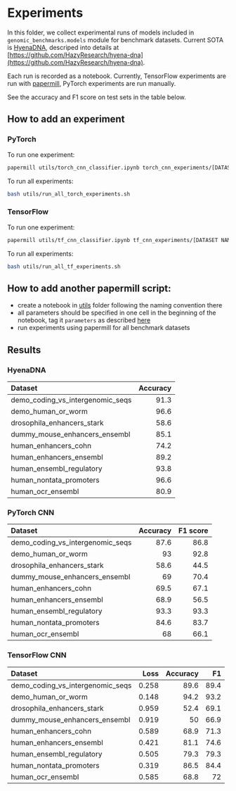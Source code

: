 # Experiments

In this folder, we collect experimental runs of models included in `genomic_benchmarks.models` module for benchmark datasets. Current SOTA is [HyenaDNA](#hyenadna), descriped into details at [https://github.com/HazyResearch/hyena-dna](https://github.com/HazyResearch/hyena-dna).

Each run is recorded as a notebook. Currently, TensorFlow experiments are run with [papermill](https://github.com/nteract/papermill), PyTorch experiments are run manually.

See the accuracy and F1 score on test sets in the table below.

## How to add an experiment

### PyTorch

To run one experiment:

```bash
papermill utils/torch_cnn_classifier.ipynb torch_cnn_experiments/[DATASET NAME].ipynb -p DATASET [DATASET NAME]
```

To run all experiments:

```bash
bash utils/run_all_torch_experiments.sh
```

### TensorFlow

To run one experiment:

```bash
papermill utils/tf_cnn_classifier.ipynb tf_cnn_experiments/[DATASET NAME].ipynb -p DATASET [DATASET NAME]
```

To run all experiments:

```bash
bash utils/run_all_tf_experiments.sh
```

## How to add another papermill script:

  * create a notebook in [utils](utils/) folder following the naming convention there
  * all parameters should be specified in one cell in the beginning of the notebook, tag it `parameters` as described [here](https://github.com/nteract/papermill#parameterizing-a-notebook)
  * run experiments using papermill for all benchmark datasets

## Results

### HyenaDNA

| Dataset                          |   Accuracy  |
|:---------------------------------|------------:|
| demo_coding_vs_intergenomic_seqs |       91.3  |
| demo_human_or_worm               |       96.6  |
| drosophila_enhancers_stark       |       58.6  |
| dummy_mouse_enhancers_ensembl    |       85.1  |
| human_enhancers_cohn             |       74.2  |
| human_enhancers_ensembl          |       89.2  |
| human_ensembl_regulatory         |       93.8  |
| human_nontata_promoters          |       96.6  |
| human_ocr_ensembl                |       80.9  |


### PyTorch CNN

| Dataset                          |   Accuracy |   F1 score |
|:---------------------------------|-----------:|-----------:|
| demo_coding_vs_intergenomic_seqs |       87.6 |       86.8 |
| demo_human_or_worm               |       93   |       92.8 |
| drosophila_enhancers_stark       |       58.6 |       44.5 |
| dummy_mouse_enhancers_ensembl    |       69   |       70.4 |
| human_enhancers_cohn             |       69.5 |       67.1 |
| human_enhancers_ensembl          |       68.9 |       56.5 |
| human_ensembl_regulatory         |       93.3 |       93.3 |
| human_nontata_promoters          |       84.6 |       83.7 |
| human_ocr_ensembl                |       68   |       66.1 |


### TensorFlow CNN

| Dataset                          |   Loss |   Accuracy |   F1 |
|:---------------------------------|-------:|-----------:|-----:|
| demo_coding_vs_intergenomic_seqs |  0.258 |       89.6 | 89.4 |
| demo_human_or_worm               |  0.148 |       94.2 | 93.2 |
| drosophila_enhancers_stark       |  0.959 |       52.4 | 69.1 |
| dummy_mouse_enhancers_ensembl    |  0.919 |       50   | 66.9 |
| human_enhancers_cohn             |  0.589 |       68.9 | 71.3 |
| human_enhancers_ensembl          |  0.421 |       81.1 | 74.6 |
| human_ensembl_regulatory         |  0.505 |       79.3 | 79.3 |
| human_nontata_promoters          |  0.319 |       86.5 | 84.4 |
| human_ocr_ensembl                |  0.585 |       68.8 | 72   |

